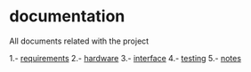 # documentation
All documents related with the project

1.- [requirements](README/requirements/README.md)
2.- [hardware](README/hardware/README.md)
3.- [interface](README/interface/README.md)
4.- [testing](README/testing/README.md)
5.- [notes](README/notes/README.md)